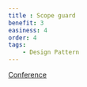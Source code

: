 ```yaml
---
title : Scope guard
benefit: 3
easiness: 4
order: 4
tags:
    - Design Pattern
---
```


[Conference](docs/conferences/andrei-alexandrescu--declarative-control-flow)